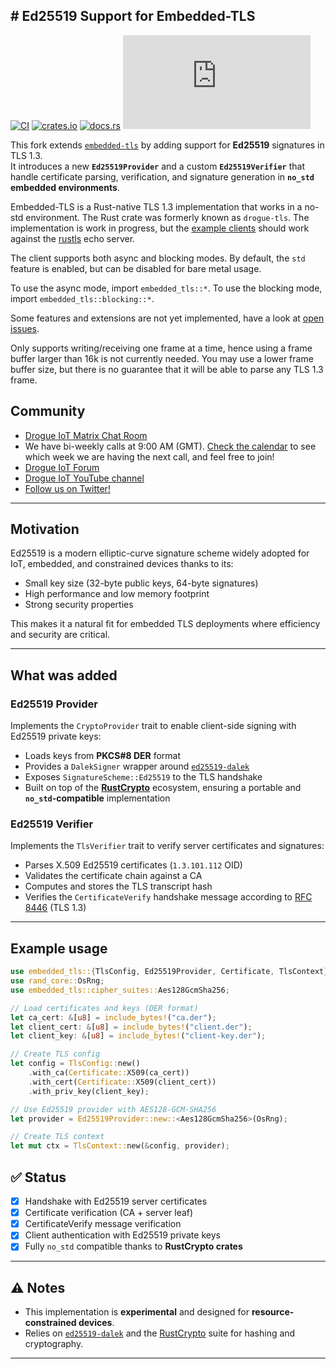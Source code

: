 ## # Ed25519 Support for Embedded-TLS

[![CI](https://github.com/drogue-iot/embedded-tls/actions/workflows/ci.yaml/badge.svg)](https://github.com/drogue-iot/embedded-tls/actions/workflows/ci.yaml)
[![crates.io](https://img.shields.io/crates/v/embedded-tls.svg)](https://crates.io/crates/embedded-tls)
[![docs.rs](https://docs.rs/embedded-tls/badge.svg)](https://docs.rs/embedded-tls)
[![Matrix](https://img.shields.io/matrix/drogue-iot:matrix.org)](https://matrix.to/#/#drogue-iot:matrix.org)

This fork extends [`embedded-tls`](https://github.com/drogue-iot/embedded-tls) by adding support for **Ed25519** signatures in TLS 1.3.  
It introduces a new **`Ed25519Provider`** and a custom **`Ed25519Verifier`** that handle certificate parsing, verification, and signature generation in **`no_std` embedded environments**.

Embedded-TLS is a Rust-native TLS 1.3 implementation that works in a no-std environment. The Rust crate was formerly known as `drogue-tls`. The
implementation is work in progress, but the [example clients](https://github.com/drogue-iot/embedded-tls/tree/main/examples) should work against the [rustls](https://github.com/ctz/rustls) echo server.

The client supports both async and blocking modes. By default, the `std` feature is enabled, but can be disabled for bare metal usage.

To use the async mode, import `embedded_tls::*`. To use the blocking mode, import `embedded_tls::blocking::*`.

Some features and extensions are not yet implemented, have a look at [open issues](https://github.com/drogue-iot/embedded-tls/issues).

Only supports writing/receiving one frame at a time, hence using a frame buffer larger than 16k is not currently needed.  You may use a lower frame buffer size, but there is no guarantee that it will be able to parse any TLS 1.3 frame.

## Community

* [Drogue IoT Matrix Chat Room](https://matrix.to/#/#drogue-iot:matrix.org)
* We have bi-weekly calls at 9:00 AM (GMT). [Check the calendar](https://calendar.google.com/calendar/u/0/embed?src=ofuctjec399jr6kara7n0uidqg@group.calendar.google.com&pli=1) to see which week we are having the next call, and feel free to join!
* [Drogue IoT Forum](https://discourse.drogue.io/)
* [Drogue IoT YouTube channel](https://www.youtube.com/channel/UC7GZUy2hKidvY6V_3QZfCcA)
* [Follow us on Twitter!](https://twitter.com/DrogueIoT)

---

## Motivation

Ed25519 is a modern elliptic-curve signature scheme widely adopted for IoT, embedded, and constrained devices thanks to its:

- Small key size (32-byte public keys, 64-byte signatures) 
- High performance and low memory footprint 
- Strong security properties 

This makes it a natural fit for embedded TLS deployments where efficiency and security are critical.

---

## What was added

### Ed25519 Provider
Implements the `CryptoProvider` trait to enable client-side signing with Ed25519 private keys:

- Loads keys from **PKCS#8 DER** format
- Provides a `DalekSigner` wrapper around [`ed25519-dalek`](https://docs.rs/ed25519-dalek) 
- Exposes `SignatureScheme::Ed25519` to the TLS handshake 
- Built on top of the [**RustCrypto**](https://github.com/RustCrypto) ecosystem, ensuring a portable and **`no_std`-compatible** implementation 

### Ed25519 Verifier
Implements the `TlsVerifier` trait to verify server certificates and signatures:

- Parses X.509 Ed25519 certificates (`1.3.101.112` OID) 
- Validates the certificate chain against a CA 
- Computes and stores the TLS transcript hash 
- Verifies the `CertificateVerify` handshake message according to [RFC 8446](https://www.rfc-editor.org/rfc/rfc8446) (TLS 1.3) 

---

## Example usage

```rust
use embedded_tls::{TlsConfig, Ed25519Provider, Certificate, TlsContext};
use rand_core::OsRng;
use embedded_tls::cipher_suites::Aes128GcmSha256;

// Load certificates and keys (DER format)
let ca_cert: &[u8] = include_bytes!("ca.der");
let client_cert: &[u8] = include_bytes!("client.der");
let client_key: &[u8] = include_bytes!("client-key.der");

// Create TLS config
let config = TlsConfig::new()
    .with_ca(Certificate::X509(ca_cert))
    .with_cert(Certificate::X509(client_cert))
    .with_priv_key(client_key);

// Use Ed25519 provider with AES128-GCM-SHA256
let provider = Ed25519Provider::new::<Aes128GcmSha256>(OsRng);

// Create TLS context
let mut ctx = TlsContext::new(&config, provider);

```

## ✅ Status

- [x] Handshake with Ed25519 server certificates 
- [x] Certificate verification (CA + server leaf) 
- [x] CertificateVerify message verification 
- [x] Client authentication with Ed25519 private keys 
- [x] Fully `no_std` compatible thanks to **RustCrypto crates** 

---

## ⚠️ Notes

- This implementation is **experimental** and designed for **resource-constrained devices**.  
- Relies on [`ed25519-dalek`](https://docs.rs/ed25519-dalek) and the [RustCrypto](https://github.com/RustCrypto) suite for hashing and cryptography.  
---
